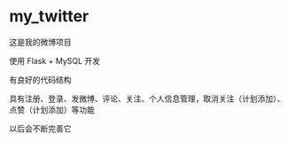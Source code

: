 # my_twitter

这是我的微博项目


使用 Flask + MySQL 开发


有良好的代码结构


具有注册、登录、发微博、评论、关注、个人信息管理，取消关注（计划添加）、点赞（计划添加）等功能



以后会不断完善它

